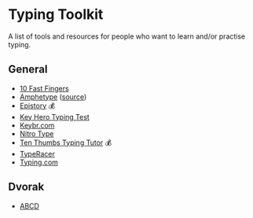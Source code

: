 # Typing Toolkit
A list of tools and resources for people who want to learn and/or practise typing.


## General
* [10 Fast Fingers](https://10fastfingers.com)
* [Amphetype](https://code.google.com/archive/p/amphetype/) ([source](https://github.com/webiest/amphetype))
* [Epistory](http://www.epistorygame.com) :moneybag:
* [Key Hero Typing Test](https://www.keyhero.com)
* [Keybr.com](https://www.keybr.com)
* [Nitro Type](https://www.nitrotype.com)
* [Ten Thumbs Typing Tutor](http://www.tenthumbstypingtutor.com) :moneybag:
* [TypeRacer](http://play.typeracer.com)
* [Typing.com](https://www.typing.com)

## Dvorak
* [ABCD](http://gigliwood.com/abcd/)
